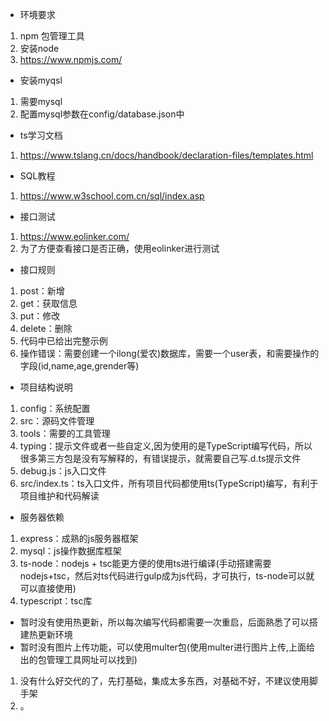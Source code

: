 * 环境要求
1) npm 包管理工具
2) 安装node
3) https://www.npmjs.com/

* 安装myqsl
1) 需要mysql
2) 配置mysql参数在config/database.json中

* ts学习文档
1) https://www.tslang.cn/docs/handbook/declaration-files/templates.html

* SQL教程
1) https://www.w3school.com.cn/sql/index.asp

* 接口测试
1) https://www.eolinker.com/
2) 为了方便查看接口是否正确，使用eolinker进行测试

* 接口规则
1) post：新增
2) get：获取信息
3) put：修改
4) delete：删除
5) 代码中已给出完整示例
6) 操作错误：需要创建一个ilong(爱农)数据库，需要一个user表，和需要操作的字段(id,name,age,grender等)

* 项目结构说明
1) config：系统配置
2) src：源码文件管理
3) tools：需要的工具管理
4) typing：提示文件或者一些自定义,因为使用的是TypeScript编写代码，所以很多第三方包是没有写解释的，有错误提示，就需要自己写.d.ts提示文件
5) debug.js：js入口文件
6) src/index.ts：ts入口文件，所有项目代码都使用ts(TypeScript)编写，有利于项目维护和代码解读

* 服务器依赖
1) express：成熟的js服务器框架
2) mysql：js操作数据库框架
3) ts-node：nodejs + tsc能更方便的使用ts进行编译(手动搭建需要nodejs+tsc，然后对ts代码进行gulp成为js代码，才可执行，ts-node可以就可以直接使用)
4) typescript：tsc库

* 暂时没有使用热更新，所以每次编写代码都需要一次重启，后面熟悉了可以搭建热更新环境
* 暂时没有图片上传功能，可以使用multer包(使用multer进行图片上传,上面给出的包管理工具网址可以找到)
1) 没有什么好交代的了，先打基础，集成太多东西，对基础不好，不建议使用脚手架
2) 。
